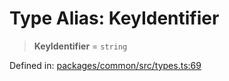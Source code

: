 # Type Alias: KeyIdentifier

> **KeyIdentifier** = `string`

Defined in: [packages/common/src/types.ts:69](https://github.com/dcdpr/did-btcr2-js/blob/4a717493e735221d072999f212891939f4de3f23/packages/common/src/types.ts#L69)
